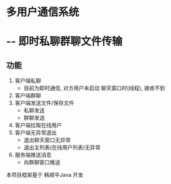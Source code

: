 # 多用户通信系统

# -- 即时私聊群聊文件传输





## 功能

1. 客户端私聊
   - 目前为即时通信, 对方用户未启动 聊天窗口时(线程), 接收不到
2. 客户端群聊
3. 客户端发送文件/保存文件
   - 私聊发送
   - 群聊发送
4. 客户端拉取在线用户
5. 客户端无异常退出
   - 退出聊天窗口无异常   
   - 退出主列表(在线用户列表)无异常 
6. 服务端推送消息
   - 向群聊窗口推送





本项目框架基于 韩顺平Java 开发





